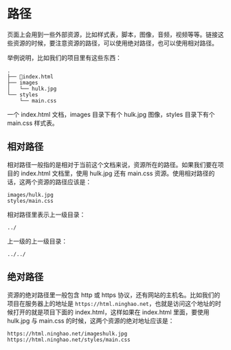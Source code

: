 # 路径

页面上会用到一些外部资源，比如样式表，脚本，图像，音频，视频等等。链接这些资源的时候，要注意资源的路径，可以使用绝对路径，也可以使用相对路径。

举例说明，比如我们的项目里有这些东西：

```
.
├── index.html
├── images
│   └── hulk.jpg
└── styles
    └── main.css
```

一个 index.html 文档，images 目录下有个 hulk.jpg 图像，styles 目录下有个 main.css 样式表。

## 相对路径

相对路径一般指的是相对于当前这个文档来说，资源所在的路径。如果我们要在项目的 index.html 文档里，使用 hulk.jpg 还有 main.css 资源。使用相对路径的话，这两个资源的路径应该是：

```
images/hulk.jpg
styles/main.css
```

相对路径里表示上一级目录：

```
../
```

上一级的上一级目录：

```
../../
```

## 绝对路径

资源的绝对路径里一般包含 http 或 https 协议，还有网站的主机名。比如我们的项目在服务器上的地址是 `https://html.ninghao.net`，也就是访问这个地址的时候打开的就是项目下面的 index.html，这样如果在 index.html 里面，要使用 hulk.jpg 与 main.css 的时候，这两个资源的绝对地址应该是：

```
https://html.ninghao.net/imageshulk.jpg
https://html.ninghao.net/styles/main.css
```



